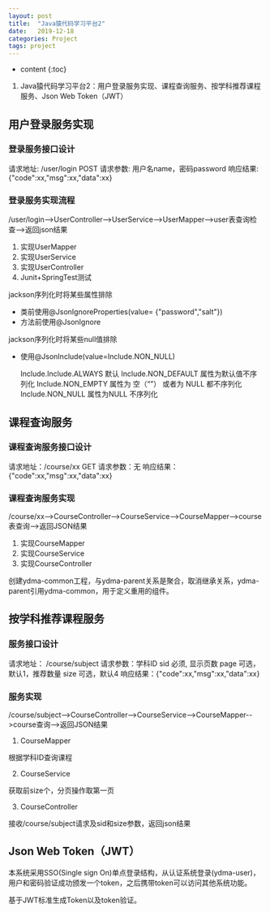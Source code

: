 ```yaml
---
layout: post
title:  "Java猿代码学习平台2"
date:   2019-12-18
categories: Project
tags: project
---
```


* content
{:toc}

1. Java猿代码学习平台2：用户登录服务实现、课程查询服务、按学科推荐课程服务、Json Web Token（JWT）







## 用户登录服务实现

### 登录服务接口设计

  请求地址: /user/login   POST
  请求参数: 用户名name，密码password
  响应结果: {"code":xx,"msg":xx,"data":xx}

### 登录服务实现流程

  /user/login-->UserController-->UserService-->UserMapper-->user表查询检查-->返回json结果

1. 实现UserMapper
2. 实现UserService
3. 实现UserController
4. Junit+SpringTest测试

jackson序列化时将某些属性排除

- 类前使用@JsonIgnoreProperties(value= {"password","salt"})
- 方法前使用@JsonIgnore

jackson序列化时将某些null值排除

- 使用@JsonInclude(value=Include.NON_NULL) 

    Include.Include.ALWAYS 默认 
    Include.NON_DEFAULT 属性为默认值不序列化 
    Include.NON_EMPTY 属性为 空（“”） 或者为 NULL 都不序列化 
    Include.NON_NULL 属性为NULL 不序列化 



## 课程查询服务

### 课程查询服务接口设计

  请求地址：/course/xx    GET
  请求参数：无
  响应结果：{"code":xx,"msg":xx,"data":xx}

### 课程查询服务实现

  /course/xx-->CourseController-->CourseService-->CourseMapper-->course表查询-->返回JSON结果

1. 实现CourseMapper
2. 实现CourseService
3. 实现CourseController


创建ydma-common工程，与ydma-parent关系是聚合，取消继承关系，ydma-parent引用ydma-common，用于定义重用的组件。

## 按学科推荐课程服务

### 服务接口设计

  请求地址： /course/subject
  请求参数：学科ID sid 必须, 显示页数 page 可选，默认1，推荐数量 size 可选，默认4
  响应结果：{"code":xx,"msg":xx,"data":xx}

### 服务实现

  /course/subject-->CourseController-->CourseService-->CourseMapper-->course查询-->返回JSON结果

1. CourseMapper

  根据学科ID查询课程

2. CourseService

  获取前size个，分页操作取第一页

3. CourseController

  接收/course/subject请求及sid和size参数，返回json结果

## Json Web Token（JWT）

本系统采用SSO(Single sign On)单点登录结构，从认证系统登录(ydma-user)，用户和密码验证成功颁发一个token，之后携带token可以访问其他系统功能。

基于JWT标准生成Token以及token验证。











